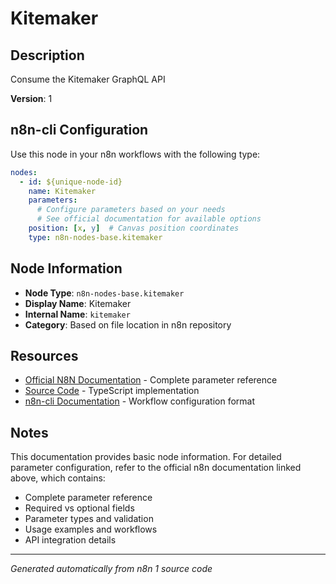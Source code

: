 # Kitemaker

## Description

Consume the Kitemaker GraphQL API

**Version**: 1

## n8n-cli Configuration

Use this node in your n8n workflows with the following type:

```yaml
nodes:
  - id: ${unique-node-id}
    name: Kitemaker
    parameters:
      # Configure parameters based on your needs
      # See official documentation for available options
    position: [x, y]  # Canvas position coordinates
    type: n8n-nodes-base.kitemaker
```

## Node Information

- **Node Type**: `n8n-nodes-base.kitemaker`
- **Display Name**: Kitemaker
- **Internal Name**: `kitemaker`
- **Category**: Based on file location in n8n repository

## Resources

- [Official N8N Documentation](https://docs.n8n.io/integrations/builtin/app-nodes/n8n-nodes-base.kitemaker/) - Complete parameter reference
- [Source Code](https://github.com/n8n-io/n8n/blob/master/packages/nodes-base/nodes/Kitemaker/Kitemaker.node.ts) - TypeScript implementation
- [n8n-cli Documentation](https://github.com/edenreich/n8n-cli) - Workflow configuration format

## Notes

This documentation provides basic node information. For detailed parameter configuration, 
refer to the official n8n documentation linked above, which contains:

- Complete parameter reference
- Required vs optional fields
- Parameter types and validation
- Usage examples and workflows
- API integration details

---
*Generated automatically from n8n 1 source code*
